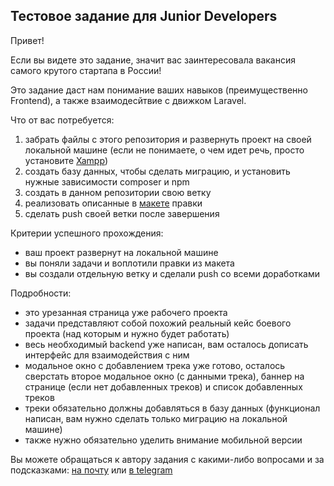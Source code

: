
## Тестовое задание для Junior Developers

Привет!

Если вы видете это задание, значит вас заинтересовала вакансия самого крутого стартапа в России!

Это задание даст нам понимание ваших навыков (преимущественно Frontend), а также взаимодесйтвие с движком Laravel.

Что от вас потребуется:
1) забрать файлы с этого репозитория и развернуть проект на своей локальной машине (если не понимаете, о чем идет речь, просто установите [Xampp](https://www.apachefriends.org/ru/index.html))
2) создать базу данных, чтобы сделать миграцию, и установить нужные зависимости composer и npm
3) создать в данном репозитории свою ветку
4) реализовать описанные в [макете](https://www.figma.com/file/vf1AkmViYYVGeeH2hRN7q9/Junior-For-Test) правки
5) сделать push своей ветки после завершения

Критерии успешного прохождения:
- ваш проект развернут на локальной машине
- вы поняли задачи и воплотили правки из макета
- вы создали отдельную ветку и сделали push со всеми доработками

Подробности:
- это урезанная страница уже рабочего проекта
- задачи представляют собой похожий реальный кейс боевого проекта (над которым и нужно будет работать)
- весь необходимый backend уже написан, вам осталось дописать интерфейс для взаимодействия с ним
- модальное окно с добавлением трека уже готово, осталось сверстать второе модальное окно (с данными трека), баннер на странице (если нет добавленных треков) и список добавленных треков
- треки обязательно должны добавляться в базу данных (функционал написан, вам нужно сделать только миграцию на локальной машине)
- также нужно обязательно уделить внимание мобильной версии

Вы можете обращаться к автору задания с какими-либо вопросами и за подсказками: [на почту](mailto:maxmarok@gmail.com) или [в telegram](https://t.me/maxmarok)
